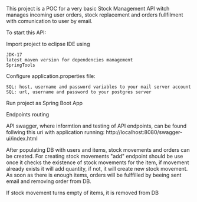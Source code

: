 This project is a POC for a very basic Stock Management API witch manages incoming user orders, stock replacement and orders fullfilment with comunication to user by email.

To start this API:

Import project to eclipse IDE using 

    JDK-17
    latest maven version for dependencies management
	SpringTools
Configure application.properties file:

	SQL: host, username and password variables to your mail server account
	SQL: url, username and password to your postgres server
	
Run project as Spring Boot App

Endpoints routing

API swagger, where informtion and testing of API endpoints, can be found follwing this uri with application running: http://localhost:8080/swagger-ui/index.html

After populating DB with users and items, stock movements and orders can be created.
For creating stock movements "add" endpoint should be use once it checks the existence of stock movements for the item, if movement already exists it will add quantity, if not, it will create new stock movement.
As soon as there is enough items, orders will be fulffilled by beeing sent email and removing order from DB.

If stock movement turns empty of items, it is removed from DB
